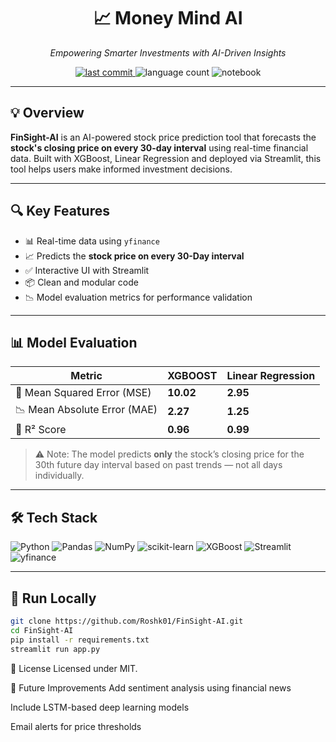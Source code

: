 <h1 align="center">📈 Money Mind AI</h1>
<p align="center"><em>Empowering Smarter Investments with AI-Driven Insights</em></p>

<p align="center">
  <a href="https://github.com/Roshk01/Money_mind_AI">
    <img src="https://img.shields.io/badge/last%20commit-today-blue" alt="last commit">
  </a>
  <img src="https://img.shields.io/github/languages/count/Roshk01/FinSight-AI" alt="language count">
  <img src="https://img.shields.io/badge/jupyter%20notebook-99.1%25-blue" alt="notebook">
</p>


---

## 💡 Overview

**FinSight-AI** is an AI-powered stock price prediction tool that forecasts the **stock's closing price on every 30-day interval** using real-time financial data. Built with XGBoost, Linear Regression and deployed via Streamlit, this tool helps users make informed investment decisions.

---

## 🔍 Key Features

- 📊 Real-time data using `yfinance`
- 📈 Predicts the **stock price on every 30-Day interval**
- ✅ Interactive UI with Streamlit
- 📦 Clean and modular code
- 📉 Model evaluation metrics for performance validation

---

## 📊 Model Evaluation

| Metric               | XGBOOST   | Linear Regression  |
|----------------------|---------|------------|
| 🧮 Mean Squared Error (MSE)  | **10.02**  | **2.95**  |
| 📉 Mean Absolute Error (MAE) | **2.27**   | **1.25**  |
| 🎯 R² Score                  | **0.96**   | **0.99**  |

> ⚠️ Note: The model predicts **only** the stock’s closing price for the 30th future day interval based on past trends — not all days individually.

---

## 🛠️ Tech Stack

![Python](https://img.shields.io/badge/Python-3776AB?logo=python&logoColor=white)
![Pandas](https://img.shields.io/badge/Pandas-150458?logo=pandas&logoColor=white)
![NumPy](https://img.shields.io/badge/Numpy-013243?logo=numpy&logoColor=white)
![scikit-learn](https://img.shields.io/badge/Scikit--Learn-F7931E?logo=scikit-learn&logoColor=white)
![XGBoost](https://img.shields.io/badge/XGBoost-EC6C00?logo=xgboost&logoColor=white)
![Streamlit](https://img.shields.io/badge/Streamlit-FF4B4B?logo=streamlit&logoColor=white)
![yfinance](https://img.shields.io/badge/yfinance-0A66C2?logo=chart&logoColor=white)

---

## 🚀 Run Locally

```bash
git clone https://github.com/Roshk01/FinSight-AI.git
cd FinSight-AI
pip install -r requirements.txt
streamlit run app.py
```


📝 License
Licensed under MIT.

🔮 Future Improvements
Add sentiment analysis using financial news

Include LSTM-based deep learning models

Email alerts for price thresholds
